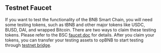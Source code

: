 ## Testnet Faucet

If you want to test the functionality of the BNB Smart Chain, you will need some testing tokens, such as tBNB and other major tokens like USDC, BUSD, DAI, and wrapped Bitcoin. There are two ways to claim these testing tokens. 
Please refer to the BSC [faucet doc](../../bnb_smart_chain/developers/faucet.md) for details. After you claim your tokens, you can transfer your testing assets to opBNB to start testing through [testnet bridge](https://opbnb-testnet-bridge.bnbchain.org).

